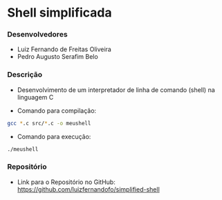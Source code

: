 # Shell simplificada

### Desenvolvedores
- Luiz Fernando de Freitas Oliveira
- Pedro Augusto Serafim Belo

### Descrição
- Desenvolvimento de um interpretador de linha de comando (shell) na linguagem C

- Comando para compilação:
```bash
gcc *.c src/*.c -o meushell
```

- Comando para execução:
```bash
./meushell
```

### Repositório
- Link para o Repositório no GitHub: https://github.com/luizfernandofo/simplified-shell
